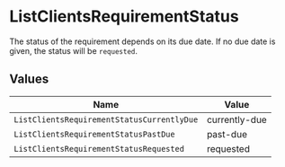 # ListClientsRequirementStatus

The status of the requirement depends on its due date.
If no due date is given, the status will be `requested`.


## Values

| Name                                       | Value                                      |
| ------------------------------------------ | ------------------------------------------ |
| `ListClientsRequirementStatusCurrentlyDue` | currently-due                              |
| `ListClientsRequirementStatusPastDue`      | past-due                                   |
| `ListClientsRequirementStatusRequested`    | requested                                  |